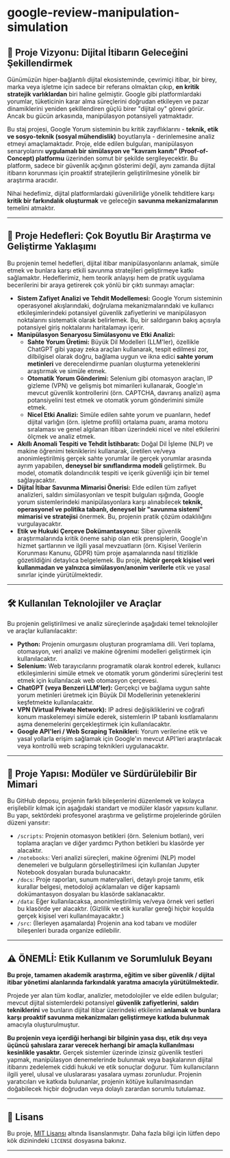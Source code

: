 # google-review-manipulation-simulation


## 🌟 Proje Vizyonu: Dijital İtibarın Geleceğini Şekillendirmek

Günümüzün hiper-bağlantılı dijital ekosisteminde, çevrimiçi itibar, bir birey, marka veya işletme için sadece bir referans olmaktan çıkıp, **en kritik stratejik varlıklardan** biri haline gelmiştir. Google gibi platformlardaki yorumlar, tüketicinin karar alma süreçlerini doğrudan etkileyen ve pazar dinamiklerini yeniden şekillendiren güçlü birer "dijital oy" görevi görür. Ancak bu gücün arkasında, manipülasyon potansiyeli yatmaktadır.

Bu staj projesi, Google Yorum sisteminin bu kritik zayıflıklarını - **teknik, etik ve sosyo-teknik (sosyal mühendislik)** boyutlarıyla - derinlemesine analiz etmeyi amaçlamaktadır. Proje, elde edilen bulguları, manipülasyon senaryolarını **uygulamalı bir simülasyon ve "kavram kanıtı" (Proof-of-Concept) platformu** üzerinden somut bir şekilde sergileyecektir. Bu platform, sadece bir güvenlik açığının gösterimi değil, aynı zamanda dijital itibarın korunması için proaktif stratejilerin geliştirilmesine yönelik bir araştırma aracıdır.

Nihai hedefimiz, dijital platformlardaki güvenilirliğe yönelik tehditlere karşı **kritik bir farkındalık oluşturmak** ve geleceğin **savunma mekanizmalarının** temelini atmaktır.

---

## 🎯 Proje Hedefleri: Çok Boyutlu Bir Araştırma ve Geliştirme Yaklaşımı

Bu projenin temel hedefleri, dijital itibar manipülasyonlarını anlamak, simüle etmek ve bunlara karşı etkili savunma stratejileri geliştirmeye katkı sağlamaktır. Hedeflerimiz, hem teorik anlayışı hem de pratik uygulama becerilerini bir araya getirerek çok yönlü bir çıktı sunmayı amaçlar:

* **Sistem Zafiyet Analizi ve Tehdit Modellemesi:** Google Yorum sisteminin operasyonel akışlarındaki, doğrulama mekanizmalarındaki ve kullanıcı etkileşimlerindeki potansiyel güvenlik zafiyetlerini ve manipülasyon noktalarını sistematik olarak belirlemek. Bu, bir saldırganın bakış açısıyla potansiyel giriş noktalarını haritalamayı içerir.
* **Manipülasyon Senaryosu Simülasyonu ve Etki Analizi:**
    * **Sahte Yorum Üretimi:** Büyük Dil Modelleri (LLM'ler), özellikle ChatGPT gibi yapay zeka araçları kullanarak, tespit edilmesi zor, dilbilgisel olarak doğru, bağlama uygun ve ikna edici **sahte yorum metinleri** ve derecelendirme puanları oluşturma yeteneklerini araştırmak ve simüle etmek.
    * **Otomatik Yorum Gönderimi:** Selenium gibi otomasyon araçları, IP gizleme (VPN) ve gelişmiş bot mimarileri kullanarak, Google'ın mevcut güvenlik kontrollerini (örn. CAPTCHA, davranış analizi) aşma potansiyelini test etmek ve otomatik yorum gönderimini simüle etmek.
    * **Nicel Etki Analizi:** Simüle edilen sahte yorum ve puanların, hedef dijital varlığın (örn. işletme profili) ortalama puanı, arama motoru sıralaması ve genel algılanan itibarı üzerindeki nicel ve nitel etkilerini ölçmek ve analiz etmek.
* **Akıllı Anomali Tespiti ve Tehdit İstihbaratı:** Doğal Dil İşleme (NLP) ve makine öğrenimi tekniklerini kullanarak, üretilen ve/veya anonimleştirilmiş gerçek sahte yorumlar ile gerçek yorumlar arasında ayrım yapabilen, **deneysel bir sınıflandırma modeli** geliştirmek. Bu model, otomatik dolandırıcılık tespiti ve içerik güvenliği için bir temel sağlayacaktır.
* **Dijital İtibar Savunma Mimarisi Önerisi:** Elde edilen tüm zafiyet analizleri, saldırı simülasyonları ve tespit bulguları ışığında, Google yorum sistemlerindeki manipülasyonlara karşı alınabilecek **teknik, operasyonel ve politika tabanlı, deneysel bir "savunma sistemi" mimarisi ve stratejisi** önermek. Bu, projenin pratik çözüm odaklılığını vurgulayacaktır.
* **Etik ve Hukuki Çerçeve Dokümantasyonu:** Siber güvenlik araştırmalarında kritik öneme sahip olan etik prensiplerin, Google'ın hizmet şartlarının ve ilgili yasal mevzuatların (örn. Kişisel Verilerin Korunması Kanunu, GDPR) tüm proje aşamalarında nasıl titizlikle gözetildiğini detaylıca belgelemek. Bu proje, **hiçbir gerçek kişisel veri kullanmadan ve yalnızca simülasyon/anonim verilerle** etik ve yasal sınırlar içinde yürütülmektedir.

---

## 🛠️ Kullanılan Teknolojiler ve Araçlar

Bu projenin geliştirilmesi ve analiz süreçlerinde aşağıdaki temel teknolojiler ve araçlar kullanılacaktır:

* **Python:** Projenin omurgasını oluşturan programlama dili. Veri toplama, otomasyon, veri analizi ve makine öğrenimi modelleri geliştirmek için kullanılacaktır.
* **Selenium:** Web tarayıcılarını programatik olarak kontrol ederek, kullanıcı etkileşimlerini simüle etmek ve otomatik yorum gönderimi süreçlerini test etmek için kullanılacak web otomasyon çerçevesi.
* **ChatGPT (veya Benzeri LLM'ler):** Gerçekçi ve bağlama uygun sahte yorum metinleri üretmek için Büyük Dil Modellerinin yeteneklerini keşfetmekte kullanılacaktır.
* **VPN (Virtual Private Network):** IP adresi değişikliklerini ve coğrafi konum maskelemeyi simüle ederek, sistemlerin IP tabanlı kısıtlamalarını aşma denemelerini gerçekleştirmek için kullanılacaktır.
* **Google API'leri / Web Scraping Teknikleri:** Yorum verilerine etik ve yasal yollarla erişim sağlamak için Google'ın mevcut API'leri araştırılacak veya kontrollü web scraping teknikleri uygulanacaktır.

---

## 📁 Proje Yapısı: Modüler ve Sürdürülebilir Bir Mimari

Bu GitHub deposu, projenin farklı bileşenlerini düzenlemek ve kolayca erişilebilir kılmak için aşağıdaki standart ve modüler klasör yapısını kullanır. Bu yapı, sektördeki profesyonel araştırma ve geliştirme projelerinde görülen düzeni yansıtır:

* `/scripts`: Projenin otomasyon betikleri (örn. Selenium botları), veri toplama araçları ve diğer yardımcı Python betikleri bu klasörde yer alacaktır.
* `/notebooks`: Veri analizi süreçleri, makine öğrenimi (NLP) model denemeleri ve bulguların görselleştirilmesi için kullanılan Jupyter Notebook dosyaları burada bulunacaktır.
* `/docs`: Proje raporları, sunum materyalleri, detaylı proje tanımı, etik kurallar belgesi, metodoloji açıklamaları ve diğer kapsamlı dokümantasyon dosyaları bu klasörde saklanacaktır.
* `/data`: Eğer kullanılacaksa, anonimleştirilmiş ve/veya örnek veri setleri bu klasörde yer alacaktır. (Gizlilik ve etik kurallar gereği hiçbir koşulda gerçek kişisel veri kullanılmayacaktır.)
* `/src`: (İlerleyen aşamalarda) Projenin ana kod tabanı ve modüler bileşenleri burada organize edilebilir.

---

## ⚠️ **ÖNEMLİ: Etik Kullanım ve Sorumluluk Beyanı**

**Bu proje, tamamen akademik araştırma, eğitim ve siber güvenlik / dijital itibar yönetimi alanlarında farkındalık yaratma amacıyla yürütülmektedir.**

Projede yer alan tüm kodlar, analizler, metodolojiler ve elde edilen bulgular; mevcut dijital sistemlerdeki potansiyel **güvenlik zafiyetlerini**, **saldırı tekniklerini** ve bunların dijital itibar üzerindeki etkilerini **anlamak ve bunlara karşı proaktif savunma mekanizmaları geliştirmeye katkıda bulunmak** amacıyla oluşturulmuştur.

**Bu projenin veya içerdiği herhangi bir bilginin yasa dışı, etik dışı veya üçüncü şahıslara zarar verecek herhangi bir amaçla kullanılması kesinlikle yasaktır.** Gerçek sistemler üzerinde izinsiz güvenlik testleri yapmak, manipülasyon denemelerinde bulunmak veya başkalarının dijital itibarını zedelemek ciddi hukuki ve etik sonuçlar doğurur. Tüm kullanıcıların ilgili yerel, ulusal ve uluslararası yasalara uyması zorunludur. Projenin yaratıcıları ve katkıda bulunanlar, projenin kötüye kullanılmasından doğabilecek hiçbir doğrudan veya dolaylı zarardan sorumlu tutulamaz.

---

## 📜 Lisans

Bu proje, [MIT Lisansı](https://opensource.org/licenses/MIT) altında lisanslanmıştır. Daha fazla bilgi için lütfen depo kök dizinindeki `LICENSE` dosyasına bakınız.

---
